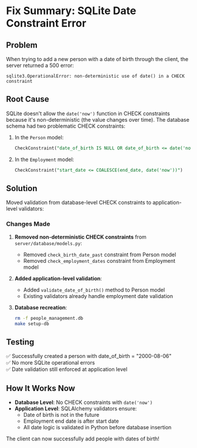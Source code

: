 # Fix Summary: SQLite Date Constraint Error

## Problem
When trying to add a new person with a date of birth through the client, the server returned a 500 error:
```
sqlite3.OperationalError: non-deterministic use of date() in a CHECK constraint
```

## Root Cause
SQLite doesn't allow the `date('now')` function in CHECK constraints because it's non-deterministic (the value changes over time). The database schema had two problematic CHECK constraints:

1. In the `Person` model:
   ```sql
   CheckConstraint("date_of_birth IS NULL OR date_of_birth <= date('now')")
   ```

2. In the `Employment` model:
   ```sql
   CheckConstraint("start_date <= COALESCE(end_date, date('now'))")
   ```

## Solution
Moved validation from database-level CHECK constraints to application-level validators:

### Changes Made

1. **Removed non-deterministic CHECK constraints** from `server/database/models.py`:
   - Removed `check_birth_date_past` constraint from Person model
   - Removed `check_employment_dates` constraint from Employment model

2. **Added application-level validation**:
   - Added `validate_date_of_birth()` method to Person model
   - Existing validators already handle employment date validation

3. **Database recreation**:
   ```bash
   rm -f people_management.db
   make setup-db
   ```

## Testing
✅ Successfully created a person with date_of_birth = "2000-08-06"  
✅ No more SQLite operational errors  
✅ Date validation still enforced at application level  

## How It Works Now

- **Database Level**: No CHECK constraints with `date('now')`
- **Application Level**: SQLAlchemy validators ensure:
  - Date of birth is not in the future
  - Employment end date is after start date
  - All date logic is validated in Python before database insertion

The client can now successfully add people with dates of birth!